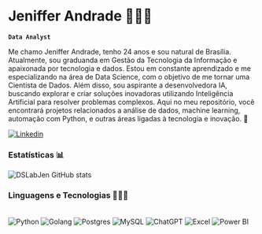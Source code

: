# Jeniffer Andrade 👩🏻‍💻
**`Data Analyst`**

Me chamo Jeniffer Andrade, tenho 24 anos e sou natural de Brasília. Atualmente, sou graduanda em Gestão da Tecnologia da Informação e apaixonada por tecnologia e dados.
Estou em constante aprendizado e me especializando na área de Data Science, com o objetivo de me tornar uma Cientista de Dados. Além disso, sou aspirante a desenvolvedora IA, buscando explorar e criar soluções inovadoras utilizando Inteligência Artificial para resolver problemas complexos. Aqui no meu repositório, você encontrará projetos relacionados a análise de dados, machine learning, automação com Python, e outras áreas ligadas à tecnologia e inovação. 🚀


[![Linkedin](https://img.shields.io/badge/LinkedIn-0077B5?style=for-the-badge&logo=linkedin&logoColor=white)](https://www.linkedin.com/in/jeniffer-andrade)

### Estatísticas 📊

![DSLabJen GitHub stats](https://github-readme-stats.vercel.app/api?username=DSLabJen&show_icons=true&theme=tokyonight)

### Linguagens e Tecnologias 👩‍💻🤖

<div style="display: inline_block"><br>
    <img align="center" alt="Python" src="https://img.shields.io/badge/python-3670A0?style=for-the-badge&logo=python&logoColor=ffdd54">
    <img align="center" alt="Golang" src="https://img.shields.io/badge/go-%2300ADD8.svg?style=for-the-badge&logo=go&logoColor=white">
    <img align="center" alt="Postgres" src="https://img.shields.io/badge/postgres-%23316192.svg?style=for-the-badge&logo=postgresql&logoColor=white">
    <img align="center" alt="MySQL" src="https://img.shields.io/badge/mysql-4479A1.svg?style=for-the-badge&logo=mysql&logoColor=white">
    <img align="center" alt="ChatGPT" src="https://img.shields.io/badge/chatGPT-74aa9c?style=for-the-badge&logo=openai&logoColor=white">
    <img align="center" alt="Excel" src="https://img.shields.io/badge/Microsoft_Excel-217346?style=for-the-badge&logo=microsoft-excel&logoColor=white">
    <img align="center" alt="Power BI" src="https://img.shields.io/badge/Power_BI-F2C811?style=for-the-badge&logo=powerbi&logoColor=black">
</div>
